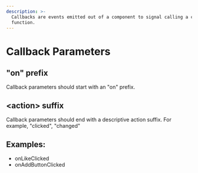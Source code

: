 ```yaml
---
description: >-
  Callbacks are events emitted out of a component to signal calling a callback
  function.
---
```


# Callback Parameters

## "on" prefix

Callback parameters should start with an "on" prefix.

## &lt;action&gt; suffix

Callback parameters should end with a descriptive action suffix.  For example, "clicked", "changed"

## Examples:

* onLikeClicked
* onAddButtonClicked

